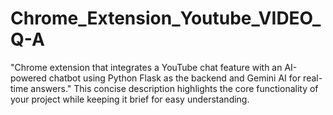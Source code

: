 # Chrome_Extension_Youtube_VIDEO_Q-A
"Chrome extension that integrates a YouTube chat feature with an AI-powered chatbot using Python Flask as the backend and Gemini AI for real-time answers."  This concise description highlights the core functionality of your project while keeping it brief for easy understanding.
